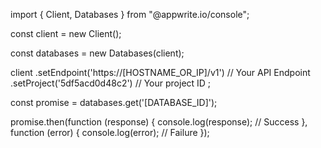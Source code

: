 import { Client, Databases } from "@appwrite.io/console";

const client = new Client();

const databases = new Databases(client);

client
    .setEndpoint('https://[HOSTNAME_OR_IP]/v1') // Your API Endpoint
    .setProject('5df5acd0d48c2') // Your project ID
;

const promise = databases.get('[DATABASE_ID]');

promise.then(function (response) {
    console.log(response); // Success
}, function (error) {
    console.log(error); // Failure
});